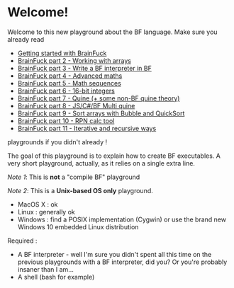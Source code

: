 # Welcome!

Welcome to this new playground about the BF language. Make sure you already read 
* [Getting started with BrainFuck](https://tech.io/playgrounds/50426/getting-started-with-brainfuck/welcome)
* [BrainFuck part 2 - Working with arrays](https://tech.io/playgrounds/50443/brainfuck-part-2---working-with-arrays/welcome)
* [BrainFuck part 3 - Write a BF interpreter in BF](https://www.codingame.com/playgrounds/50446/brainfuck-part-3---write-a-bf-interpreter-in-bf/welcome)
* [BrainFuck part 4 - Advanced maths](https://www.codingame.com/playgrounds/50446/brainfuck-part-3---write-a-bf-interpreter-in-bf/welcome)
* [BrainFuck part 5 - Math sequences](https://www.codingame.com/playgrounds/50478/brainfuck-part-5---math-sequences/welcome)
* [BrainFuck part 6 - 16-bit integers](https://www.codingame.com/playgrounds/50482/brainfuck-part-6---16-bit-integers/be-smart)
* [BrainFuck part 7 - Quine (+ some non-BF quine theory)](https://www.codingame.com/playgrounds/50485/brainfuck-part-7---quine-some-non-bf-quine-theory/welcome)
* [BrainFuck part 8 - JS/C#/BF Multi quine](https://www.codingame.com/playgrounds/50499/brainfuck-part-8---jscbf-multi-quine/welcome)
* [BrainFuck part 9 - Sort arrays with Bubble and QuickSort](https://www.codingame.com/playgrounds/50516/brainfuck-part-9---sort-arrays-with-bubble-and-quicksort/quicksort)
* [BrainFuck part 10 - RPN calc tool](https://www.codingame.com/playgrounds/50553/brainfuck-part-10---rpn-calc-tool/welcome)
* [BrainFuck part 11 - Iterative and recursive ways](https://www.codingame.com/playgrounds/50565/brainfuck-part-11---iterative-and-recursive-ways/welcome)

playgrounds if you didn't already !

The goal of this playground is to explain how to create BF executables. A very short playground, actually, as it relies on a single extra line.

_Note 1_: This is **not** a "compile BF" playground

_Note 2_: This is a **Unix-based OS only** playground.
* MacOS X : ok
* Linux : generally ok
* Windows : find a POSIX implementation (Cygwin) or use the brand new Windows 10 embedded Linux distribution

Required :
* A BF interpreter - well I'm sure you didn't spent all this time on the previous playgrounds with a BF interpreter, did you? Or you're probably insaner than I am...
* A shell (bash for example)
